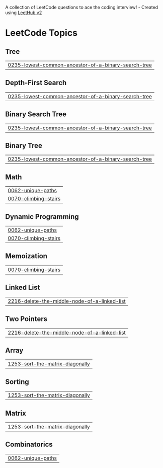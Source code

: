 A collection of LeetCode questions to ace the coding interview! - Created using [LeetHub v2](https://github.com/arunbhardwaj/LeetHub-2.0)
<!---LeetCode Topics Start-->
# LeetCode Topics
## Tree
|  |
| ------- |
| [0235-lowest-common-ancestor-of-a-binary-search-tree](https://github.com/bhaskar-nb/leetcode/tree/master/0235-lowest-common-ancestor-of-a-binary-search-tree) |
## Depth-First Search
|  |
| ------- |
| [0235-lowest-common-ancestor-of-a-binary-search-tree](https://github.com/bhaskar-nb/leetcode/tree/master/0235-lowest-common-ancestor-of-a-binary-search-tree) |
## Binary Search Tree
|  |
| ------- |
| [0235-lowest-common-ancestor-of-a-binary-search-tree](https://github.com/bhaskar-nb/leetcode/tree/master/0235-lowest-common-ancestor-of-a-binary-search-tree) |
## Binary Tree
|  |
| ------- |
| [0235-lowest-common-ancestor-of-a-binary-search-tree](https://github.com/bhaskar-nb/leetcode/tree/master/0235-lowest-common-ancestor-of-a-binary-search-tree) |
## Math
|  |
| ------- |
| [0062-unique-paths](https://github.com/bhaskar-nb/leetcode/tree/master/0062-unique-paths) |
| [0070-climbing-stairs](https://github.com/bhaskar-nb/leetcode/tree/master/0070-climbing-stairs) |
## Dynamic Programming
|  |
| ------- |
| [0062-unique-paths](https://github.com/bhaskar-nb/leetcode/tree/master/0062-unique-paths) |
| [0070-climbing-stairs](https://github.com/bhaskar-nb/leetcode/tree/master/0070-climbing-stairs) |
## Memoization
|  |
| ------- |
| [0070-climbing-stairs](https://github.com/bhaskar-nb/leetcode/tree/master/0070-climbing-stairs) |
## Linked List
|  |
| ------- |
| [2216-delete-the-middle-node-of-a-linked-list](https://github.com/bhaskar-nb/leetcode/tree/master/2216-delete-the-middle-node-of-a-linked-list) |
## Two Pointers
|  |
| ------- |
| [2216-delete-the-middle-node-of-a-linked-list](https://github.com/bhaskar-nb/leetcode/tree/master/2216-delete-the-middle-node-of-a-linked-list) |
## Array
|  |
| ------- |
| [1253-sort-the-matrix-diagonally](https://github.com/bhaskar-nb/leetcode/tree/master/1253-sort-the-matrix-diagonally) |
## Sorting
|  |
| ------- |
| [1253-sort-the-matrix-diagonally](https://github.com/bhaskar-nb/leetcode/tree/master/1253-sort-the-matrix-diagonally) |
## Matrix
|  |
| ------- |
| [1253-sort-the-matrix-diagonally](https://github.com/bhaskar-nb/leetcode/tree/master/1253-sort-the-matrix-diagonally) |
## Combinatorics
|  |
| ------- |
| [0062-unique-paths](https://github.com/bhaskar-nb/leetcode/tree/master/0062-unique-paths) |
<!---LeetCode Topics End-->